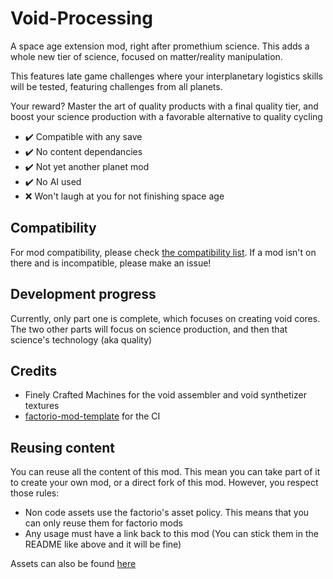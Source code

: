 # Void-Processing
A space age extension mod, right after promethium science. This adds a whole new tier of science, focused on matter/reality manipulation.

This features late game challenges where your interplanetary logistics skills will be tested, featuring challenges from all planets.

Your reward? Master the art of quality products with a final quality tier, and boost your science production with a favorable alternative to quality cycling

- ✔️ Compatible with any save
- ✔️ No content dependancies
- ✔️ Not yet another planet mod
- ✔️ No AI used
- ❌ Won't laugh at you for not finishing space age

## Compatibility

For mod compatibility, please check [the compatibility list](./COMPATIBILITY.md). If a mod isn't on there and is incompatible, please make an issue!

## Development progress

Currently, only part one is complete, which focuses on creating void cores.
The two other parts will focus on science production, and then that science's technology (aka quality)

## Credits

- Finely Crafted Machines for the void assembler and void synthetizer textures
- [factorio-mod-template](https://github.com/fgardt/factorio-mod-template) for the CI

## Reusing content

You can reuse all the content of this mod. This mean you can take part of it to create your own mod, or a direct fork of this mod. However, you respect those rules:
- Non code assets use the factorio's asset policy. This means that you can only reuse them for factorio mods
- Any usage must have a link back to this mod (You can stick them in the README like above and it will be fine)

Assets can also be found [here](https://github.com/RustyNova016/Factorio-Assets)